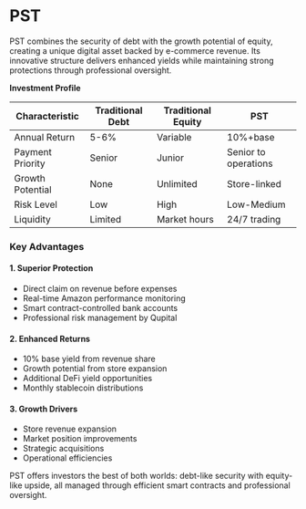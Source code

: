 # PST

PST combines the security of debt with the growth potential of equity, creating a unique digital asset backed by e-commerce revenue. Its innovative structure delivers enhanced yields while maintaining strong protections through professional oversight.

**Investment Profile**



| Characteristic   | Traditional Debt | Traditional Equity | PST                  |
| ---------------- | ---------------- | ------------------ | -------------------- |
| Annual Return    | 5-6%             | Variable           | 10%+base             |
| Payment Priority | Senior           | Junior             | Senior to operations |
| Growth Potential | None             | Unlimited          | Store-linked         |
| Risk Level       | Low              | High               | Low-Medium           |
| Liquidity        | Limited          | Market hours       | 24/7 trading         |

### Key Advantages

#### 1. Superior Protection

* Direct claim on revenue before expenses
* Real-time Amazon performance monitoring
* Smart contract-controlled bank accounts
* Professional risk management by Qupital

#### 2. Enhanced Returns

* 10% base yield from revenue share
* Growth potential from store expansion
* Additional DeFi yield opportunities
* Monthly stablecoin distributions

#### 3. Growth Drivers

* Store revenue expansion
* Market position improvements
* Strategic acquisitions
* Operational efficiencies

PST offers investors the best of both worlds: debt-like security with equity-like upside, all managed through efficient smart contracts and professional oversight.
